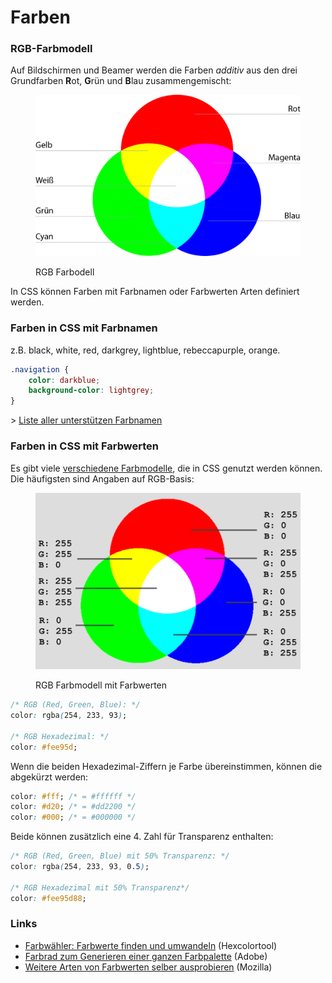 # Farben

### RGB-Farbmodell

Auf Bildschirmen und Beamer werden die Farben _additiv_ aus den drei Grundfarben **R**ot, **G**rün und **B**lau zusammengemischt:&#x20;

<figure><img src="../../.gitbook/assets/rgb-farbmodell-1-1024x623.png" alt=""><figcaption><p>RGB Farbodell</p></figcaption></figure>

In CSS können Farben mit Farbnamen oder Farbwerten Arten definiert werden.

### Farben in CSS mit Farbnamen

z.B. black, white, red, darkgrey, lightblue, rebeccapurple, orange.&#x20;

```css
.navigation {
    color: darkblue;
    background-color: lightgrey;
}
```

\> [Liste aller unterstützen Farbnamen](https://www.w3schools.com/cssref/css\_colors.php)

### Farben in CSS mit Farbwerten

Es gibt viele [verschiedene Farbmodelle](https://developer.mozilla.org/en-US/docs/Web/CSS/color\_value), die in CSS genutzt werden können. Die häufigsten sind Angaben auf RGB-Basis:&#x20;

<figure><img src="../../.gitbook/assets/rgb-farbmodell.png" alt=""><figcaption><p>RGB Farbmodell mit Farbwerten</p></figcaption></figure>

```css
/* RGB (Red, Green, Blue): */
color: rgba(254, 233, 93);

/* RGB Hexadezimal: */
color: #fee95d;
```

Wenn die beiden Hexadezimal-Ziffern je Farbe übereinstimmen, können die abgekürzt werden:&#x20;

```css
color: #fff; /* = #ffffff */
color: #d20; /* = #dd2200 */
color: #000; /* = #000000 */
```

Beide können zusätzlich eine 4. Zahl für Transparenz enthalten:&#x20;

```css
/* RGB (Red, Green, Blue) mit 50% Transparenz: */
color: rgba(254, 233, 93, 0.5);

/* RGB Hexadezimal mit 50% Transparenz*/
color: #fee95d88;
```

### Links

* [Farbwähler: Farbwerte finden und umwandeln](https://www.hexcolortool.com/) (Hexcolortool)
* [Farbrad zum Generieren einer ganzen Farbpalette](https://color.adobe.com/de/create/color-wheel) (Adobe)
* [Weitere Arten von Farbwerten selber ausprobieren](https://developer.mozilla.org/en-US/docs/Web/CSS/color) (Mozilla)
